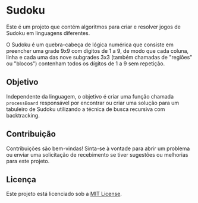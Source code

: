 # Sudoku

Este é um projeto que contém algoritmos para criar e resolver jogos de Sudoku em linguagens diferentes.

O Sudoku é um quebra-cabeça de lógica numérica que consiste em preencher uma grade 9x9 com dígitos de 1 a 9, de modo que cada coluna, linha e cada uma das nove subgrades 3x3 (também chamadas de "regiões" ou "blocos") contenham todos os dígitos de 1 a 9 sem repetição.

## Objetivo

Independente da linguagem, o objetivo é criar uma função chamada `processBoard` responsável por encontrar ou criar uma solução para um tabuleiro de Sudoku utilizando a técnica de busca recursiva com backtracking.

## Contribuição

Contribuições são bem-vindas! Sinta-se à vontade para abrir um problema ou enviar uma solicitação de recebimento se tiver sugestões ou melhorias para este projeto.

## Licença

Este projeto está licenciado sob a [MIT License](LICENSE).

